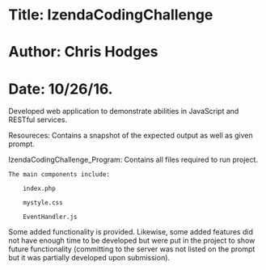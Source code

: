 # Title: IzendaCodingChallenge
# Author: Chris Hodges
# Date: 10/26/16.
Developed web application to demonstrate abilities in JavaScript and RESTful services.

Resoureces: Contains a snapshot of the expected output as well as given prompt.

IzendaCodingChallenge_Program: Contains all files required to run project.

	The main components include:
	
		index.php
		
		mystyle.css
		
		EventHandler.js
		
Some added functionality is provided. Likewise, some added features did not have enough time to be developed but were put in the project to show
future functionality (committing to the server was not listed on the prompt but it was partially developed upon submission).
 
